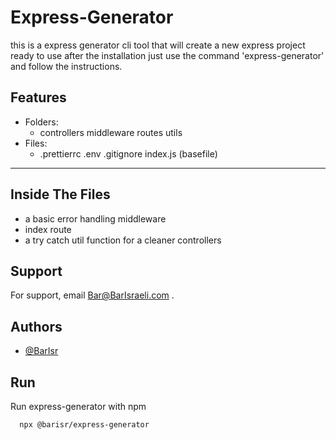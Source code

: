 # Express-Generator

this is a express generator cli tool that will create a new express project ready to use after the installation just use the command 'express-generator' and follow the instructions.

## Features

-   Folders:
    -   controllers
        middleware
        routes
        utils
-   Files:
    -   .prettierrc
        .env
        .gitignore
        index.js (basefile)

---

## Inside The Files

-   a basic error handling middleware
-   index route
-   a try catch util function for a cleaner controllers

## Support

For support, email Bar@BarIsraeli.com .

## Authors

-   [@BarIsr](https://github.com/BarIsr)

## Run

Run express-generator with npm

```bash
  npx @barisr/express-generator
```
